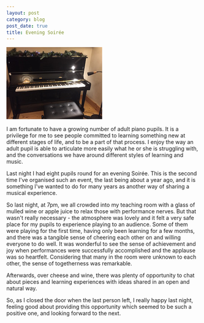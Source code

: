 ```yaml
---
layout: post
category: blog
post_date: true
title: Evening Soirée
---
```

<aside class="pull-right">
  <img src="/public/images/evening-soiree.jpg" class="img-responsive img-rounded">
</aside>


I am fortunate to have a growing number of adult piano pupils. It is a privilege for me to see people committed to learning something new at different stages of life, and to be a part of that process. I enjoy the way an adult pupil is able to articulate more easily what he or she is struggling with, and the conversations we have around different styles of learning and music.

Last night I had eight pupils round for an evening Soirée. This is the second time I've organised such an event, the last being about a year ago, and it is something I've wanted to do for many years as another way of sharing a musical experience. 

So last night, at 7pm, we all crowded into my teaching room with a glass of mulled wine or apple juice to relax those with performance nerves. But that wasn't really necessary - the atmosphere was lovely and it felt a very safe place for my pupils to experience playing to an audience. Some of them were playing for the first time, having only been learning for a few months, and there was a tangible sense of cheering each other on and willing everyone to do well. It was wonderful to see the sense of achievement and joy when performances were successfully accomplished and the applause was so heartfelt. Considering that many in the room were unknown to each other, the sense of togetherness was remarkable.

Afterwards, over cheese and wine, there was plenty of opportunity to chat about pieces and learning experiences with ideas shared in an open and natural way.

So, as I closed the door when the last person left, I really happy last night, feeling good about providing this opportunity which seemed to be such a positive one, and looking forward to the next.

